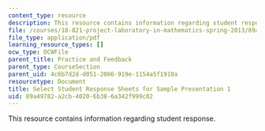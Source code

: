```yaml
---
content_type: resource
description: This resource contains information regarding student response.
file: /courses/18-821-project-laboratory-in-mathematics-spring-2013/89a49782a2cb40206b386a342f999c02_MIT18_821S13_student_res.pdf
file_type: application/pdf
learning_resource_types: []
ocw_type: OCWFile
parent_title: Practice and Feedback
parent_type: CourseSection
parent_uid: 4c6b7d2d-d051-2066-919e-1154a5f1910a
resourcetype: Document
title: Select Student Response Sheets for Sample Presentation 1
uid: 89a49782-a2cb-4020-6b38-6a342f999c02
---
```

This resource contains information regarding student response.

